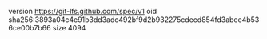 version https://git-lfs.github.com/spec/v1
oid sha256:3893a04c4e91b3dd3adc492bf9d2b932275cdecd854fd3abee4b536ce00b7b66
size 4094
